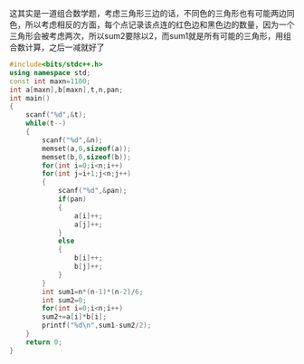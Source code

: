 这其实是一道组合数学题，考虑三角形三边的话，不同色的三角形也有可能两边同色，所以考虑相反的方面，每个点记录该点连的红色边和黑色边的数量，因为一个三角形会被考虑两次，所以sum2要除以2，而sum1就是所有可能的三角形，用组合数计算，之后一减就好了
```cpp
#include<bits/stdc++.h>
using namespace std;
const int maxn=1100;
int a[maxn],b[maxn],t,n,pan;
int main()
{
    scanf("%d",&t);
    while(t--)
    {
        scanf("%d",&n);
        memset(a,0,sizeof(a));
        memset(b,0,sizeof(b));
        for(int i=0;i<n;i++)
        for(int j=i+1;j<n;j++)
        {
            scanf("%d",&pan);
            if(pan)
            {
                a[i]++;
                a[j]++;
            }
            else
            {
                b[i]++;
                b[j]++;
            }
        }
        int sum1=n*(n-1)*(n-2)/6;
        int sum2=0;
        for(int i=0;i<n;i++)
        sum2+=a[i]*b[i];
        printf("%d\n",sum1-sum2/2);
    }
    return 0;
}
```
